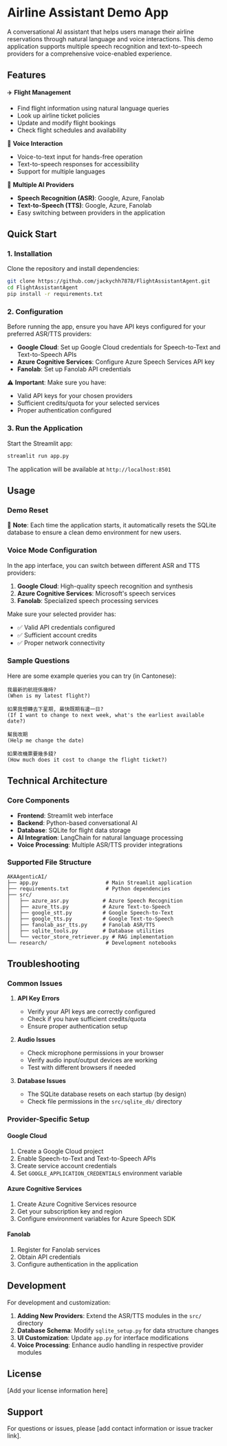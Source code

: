 # Airline Assistant Demo App

A conversational AI assistant that helps users manage their airline reservations through natural language and voice interactions. This demo application supports multiple speech recognition and text-to-speech providers for a comprehensive voice-enabled experience.

## Features

✈️ **Flight Management**
- Find flight information using natural language queries
- Look up airline ticket policies
- Update and modify flight bookings
- Check flight schedules and availability

🎤 **Voice Interaction**
- Voice-to-text input for hands-free operation
- Text-to-speech responses for accessibility
- Support for multiple languages

🔧 **Multiple AI Providers**
- **Speech Recognition (ASR)**: Google, Azure, Fanolab
- **Text-to-Speech (TTS)**: Google, Azure, Fanolab
- Easy switching between providers in the application

## Quick Start

### 1. Installation

Clone the repository and install dependencies:

```bash
git clone https://github.com/jackychh7878/FlightAssistantAgent.git
cd FlightAssistantAgent
pip install -r requirements.txt
```

### 2. Configuration

Before running the app, ensure you have API keys configured for your preferred ASR/TTS providers:

- **Google Cloud**: Set up Google Cloud credentials for Speech-to-Text and Text-to-Speech APIs
- **Azure Cognitive Services**: Configure Azure Speech Services API key
- **Fanolab**: Set up Fanolab API credentials

⚠️ **Important**: Make sure you have:
- Valid API keys for your chosen providers
- Sufficient credits/quota for your selected services
- Proper authentication configured

### 3. Run the Application

Start the Streamlit app:

```bash
streamlit run app.py
```

The application will be available at `http://localhost:8501`

## Usage

### Demo Reset
🔄 **Note**: Each time the application starts, it automatically resets the SQLite database to ensure a clean demo environment for new users.

### Voice Mode Configuration

In the app interface, you can switch between different ASR and TTS providers:

1. **Google Cloud**: High-quality speech recognition and synthesis
2. **Azure Cognitive Services**: Microsoft's speech services
3. **Fanolab**: Specialized speech processing services

Make sure your selected provider has:
- ✅ Valid API credentials configured
- ✅ Sufficient account credits
- ✅ Proper network connectivity

### Sample Questions

Here are some example queries you can try (in Cantonese):

```
我最新的航班係幾時?
(When is my latest flight?)

如果我想轉去下星期, 最快既期有邊一日?
(If I want to change to next week, what's the earliest available date?)

幫我改期
(Help me change the date)

如果改機票要幾多錢?
(How much does it cost to change the flight ticket?)
```

## Technical Architecture

### Core Components

- **Frontend**: Streamlit web interface
- **Backend**: Python-based conversational AI
- **Database**: SQLite for flight data storage
- **AI Integration**: LangChain for natural language processing
- **Voice Processing**: Multiple ASR/TTS provider integrations

### Supported File Structure

```
AKAAgenticAI/
├── app.py                      # Main Streamlit application
├── requirements.txt            # Python dependencies
├── src/
│   ├── azure_asr.py           # Azure Speech Recognition
│   ├── azure_tts.py           # Azure Text-to-Speech
│   ├── google_stt.py          # Google Speech-to-Text
│   ├── google_tts.py          # Google Text-to-Speech
│   ├── fanolab_asr_tts.py     # Fanolab ASR/TTS
│   ├── sqlite_tools.py        # Database utilities
│   └── vector_store_retriever.py # RAG implementation
└── research/                   # Development notebooks
```

## Troubleshooting

### Common Issues

1. **API Key Errors**
   - Verify your API keys are correctly configured
   - Check if you have sufficient credits/quota
   - Ensure proper authentication setup

2. **Audio Issues**
   - Check microphone permissions in your browser
   - Verify audio input/output devices are working
   - Test with different browsers if needed

3. **Database Issues**
   - The SQLite database resets on each startup (by design)
   - Check file permissions in the `src/sqlite_db/` directory

### Provider-Specific Setup

#### Google Cloud
1. Create a Google Cloud project
2. Enable Speech-to-Text and Text-to-Speech APIs
3. Create service account credentials
4. Set `GOOGLE_APPLICATION_CREDENTIALS` environment variable

#### Azure Cognitive Services
1. Create Azure Cognitive Services resource
2. Get your subscription key and region
3. Configure environment variables for Azure Speech SDK

#### Fanolab
1. Register for Fanolab services
2. Obtain API credentials
3. Configure authentication in the application

## Development

For development and customization:

1. **Adding New Providers**: Extend the ASR/TTS modules in the `src/` directory
2. **Database Schema**: Modify `sqlite_setup.py` for data structure changes
3. **UI Customization**: Update `app.py` for interface modifications
4. **Voice Processing**: Enhance audio handling in respective provider modules

## License

[Add your license information here]

## Support

For questions or issues, please [add contact information or issue tracker link]. 